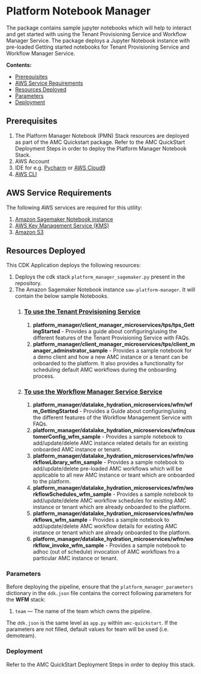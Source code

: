 # Platform Notebook Manager

The package contains sample jupyter notebooks which will help to interact and get started with using the Tenant Provisioning Service and Workflow Manager Service.
The package deploys a Jupyter Notebook instance with pre-loaded Getting started notebooks for Tenant Provisioning Service and Workflow Manager Service.

**Contents:**

- [Prerequisites](#prerequisites)
- [AWS Service Requirements](#aws-service-requirements)
- [Resources Deployed](#resources-deployed)
- [Parameters](#parameters)
- [Deployment](#deployment)

## Prerequisites

1. The Platform Manager Notebook (PMN) Stack resources are deployed as part of the AMC Quickstart package. Refer to the AMC QuickStart Deployment Steps in order to deploy the Platform Manager Notebook Stack.
2. AWS Account
3. IDE for e.g. [Pycharm](https://www.jetbrains.com/pycharm/) or [AWS Cloud9](https://aws.amazon.com/cloud9/)
4. [AWS CLI](https://docs.aws.amazon.com/cli/latest/userguide/install-cliv2.html)

## AWS Service Requirements

The following AWS services are required for this utility:

1.  [Amazon Sagemaker Notebook instance](https://docs.aws.amazon.com/sagemaker/latest/dg/nbi.html)
2.  [AWS Key Management Service (KMS)](https://aws.amazon.com/kms/)
3.  [Amazon S3](https://aws.amazon.com/s3/)

## Resources Deployed

This CDK Application deploys the following resources:

1. Deploys the cdk stack `platform_manager_sagemaker.py` present in the repository.
2. The Amazon Sagemaker Notebook instance `saw-platform-manager`. It will contain the below sample Notebooks.
   1. ### [To use the Tenant Provisioning Service](../CustomerManagementService/TenantProvisioningService/sdlf-tps-pipeline/README.md)
      1. **platform_manager/client_manager_microservices/tps/tps_GettingStarted** - Provides a guide about configuring/using the different features of the Tenant Provisioning Service with FAQs.
      2. **platform_manager/client_manager_microservices/tps/client_manager_adminstrator_sample** - Provides a sample notebook for a demo client and how a new AMC instance or a tenant can be onboarded to the platform. It also provides a functionality for scheduling default AMC workflows during the onboarding process.
   2. ### [To use the Workflow Manager Service Service](../DataLakeHydrationMicroservices/WorkflowManagerService/sdlf-wfm-pipeline/README.md)
      1. **platform_manager/datalake_hydration_microservices/wfm/wfm_GettingStarted** - Provides a Guide about configuring/using the different features of the Workflow Management Service with FAQs.
      2. **platform_manager/datalake_hydration_microservices/wfm/customerConfig_wfm_sample** - Provides a sample notebook to add/update/delete AMC instance related details for an existing onboarded AMC instance or tenant.
      3. **platform_manager/datalake_hydration_microservices/wfm/workflowLibrary_wfm_sample** - Provides a sample notebook to add/update/delete pre-loaded AMC workflows which will be applicable to all new AMC instance or teant which are onboarded to the platform.
      4. **platform_manager/datalake_hydration_microservices/wfm/workflowSchedules_wfm_sample** - Provides a sample notebook to add/update/delete AMC workflow schedules for existing AMC instance or tenant which are already onboarded to the platform.
      5. **platform_manager/datalake_hydration_microservices/wfm/workflows_wfm_sample** - Provides a sample notebook to add/update/delete AMC workflow details for existing AMC instance or tenant which are already onboarded to the platform.
      6. **platform_manager/datalake_hydration_microservices/wfm/workflow_invoke_wfm_sample** - Provides a sample notebook to adhoc (out of schedule) invocation of AMC workflows fro a particular AMC instance or tenant.

### Parameters

Before deploying the pipeline, ensure that the `platform_manager_parameters` dictionary in the `ddk.json` file contains the correct following parameters for the **WFM** stack:

1. `team` — The name of the team which owns the pipeline.

The `ddk.json` is the same level as `app.py` within `amc-quickstart`. If the parameters are not filled, default values for team will be used (i.e. demoteam).

### Deployment

Refer to the AMC QuickStart Deployment Steps in order to deploy this stack.
